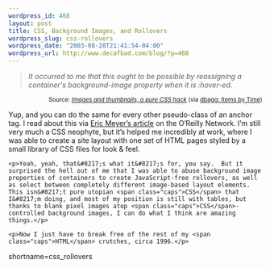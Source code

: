```yaml
--- 
wordpress_id: 468
layout: post
title: CSS, Background Images, and Rollovers
wordpress_slug: css-rollovers
wordpress_date: "2003-08-28T21:41:54-04:00"
wordpress_url: http://www.decafbad.com/blog/?p=468
---
```

<blockquote cite="http://aaronland.info/html/css/20030828-css-toggle-images.html"><i>It occurred to me that this ought to be possible by reassigning a  container's background-image property when it is  :hover-ed.</i></blockquote><div class="credit" align="right"><small>Source: <cite><a href="http://aaronland.info/html/css/20030828-css-toggle-images.html">Images and thumbnails, a pure CSS hack</a></cite> (via <a href="http://localhost:8088/bytime_bayes.rpy/?since=2003-08-28T17%3A00%3A00-05%3A00&max=600&offset=0">dbagg: Items by Time</a>)</small></div>	<p>Yup, and you can do the same for every other pseudo-class of an anchor tag.  I read about this via <a href="http://www.oreillynet.com/pub/a/javascript/2001/03/23/rollovers.html">Eric Meyer&#8217;s article</a> on the O&#8216;Reilly Network.  I&#8217;m still very much a <span class="caps">CSS</span> neophyte, but it&#8217;s helped me incredibly at work, where I was able to create a site layout with one set of <span class="caps">HTML</span> pages styled by a small library of <span class="caps">CSS</span> files for look &#38; feel.</p>

	<p>Yeah, yeah, that&#8217;s what it&#8217;s for, you say.  But it surprised the hell out of me that I was able to abuse background image properties of containers to create JavaScript-free rollovers, as well as select between completely different image-based layout elements.  This isn&#8217;t pure utopian <span class="caps">CSS</span> that I&#8217;m doing, and most of my position is still with tables, but thanks to blank pixel images atop <span class="caps">CSS</span>-controlled background images, I can do what I think are amazing things.</p>

	<p>Now I just have to break free of the rest of my <span class="caps">HTML</span> crutches, circa 1996.</p>
<!--more-->
shortname=css_rollovers
